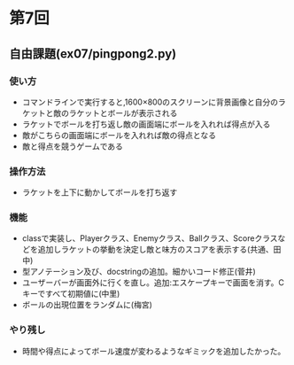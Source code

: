 # 第7回
## 自由課題(ex07/pingpong2.py)
### 使い方
* コマンドラインで実行すると,1600×800のスクリーンに背景画像と自分のラケットと敵のラケットとボールが表示される
* ラケットでボールを打ち返し敵の画面端にボールを入れれば得点が入る
* 敵がこちらの画面端にボールを入れれば敵の得点となる
* 敵と得点を競うゲームである

### 操作方法
* ラケットを上下に動かしてボールを打ち返す

### 機能
* classで実装し、Playerクラス、Enemyクラス、Ballクラス、Scoreクラスなどを追加しラケットの挙動を決定し敵と味方のスコアを表示する(共通、田中)
* 型アノテーション及び、docstringの追加。細かいコード修正(菅井)
* ユーザーバーが画面外に行くを直し。追加:エスケープキーで画面を消す。Cキーですべて初期値に(中里)
* ボールの出現位置をランダムに(梅宮)

### やり残し
* 時間や得点によってボール速度が変わるようなギミックを追加したかった。